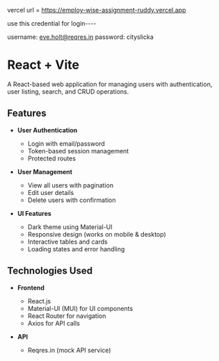 vercel url = https://employ-wise-assignment-ruddy.vercel.app

use this credential for login----

username: eve.holt@reqres.in
password:  cityslicka


# React + Vite


A React-based web application for managing users with authentication, user listing, search, and CRUD operations.

## Features

- **User Authentication**
  - Login with email/password
  - Token-based session management
  - Protected routes

- **User Management**
  - View all users with pagination
  - Edit user details
  - Delete users with confirmation

- **UI Features**
  - Dark theme using Material-UI
  - Responsive design (works on mobile & desktop)
  - Interactive tables and cards
  - Loading states and error handling

## Technologies Used

- **Frontend**
  - React.js
  - Material-UI (MUI) for UI components
  - React Router for navigation
  - Axios for API calls

- **API**
  - Reqres.in (mock API service)


